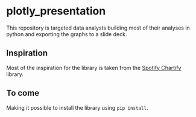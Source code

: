 # plotly_presentation
This repository is targeted data analysts building most of their analyses in python and exporting the graphs to a slide deck. 

## Inspiration
Most of the inspiration for the library is taken from the [Spotify Chartify](https://github.com/spotify/chartify) library.

## To come
Making it possible to install the library using `pip install`.